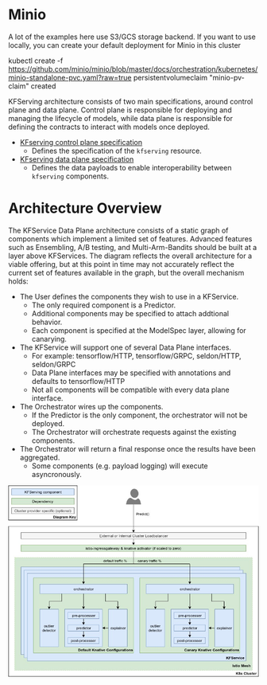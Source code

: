 
# Minio

A lot of the examples here use S3/GCS storage backend. If you want to use locally, you can create your default deployment for Minio in this cluster

kubectl create -f https://github.com/minio/minio/blob/master/docs/orchestration/kubernetes/minio-standalone-pvc.yaml?raw=true
persistentvolumeclaim "minio-pv-claim" created


KFServing architecture consists of two main specifications, around control plane and data plane. Control plane is responsible for deploying and managing the lifecycle of models, while data plane is responsible for defining the contracts to interact with models once deployed.

 * [KFserving control plane specification](control-plane.md)
   * Defines the specification of the `kfserving` resource.
 * [KFserving data plane specification](data-plane.md)
   * Defines the data payloads to enable interoperability between `kfserving` components.

# Architecture Overview
The KFService Data Plane architecture consists of a static graph of components which implement a limited set of features. Advanced features such as Ensembling, A/B testing, and Multi-Arm-Bandits should be built at a layer above KFServices. The diagram reflects the overall architecture for a viable offering, but at this point in time may not accurately reflect the current set of features available in the graph, but the overall mechanism holds:

- The User defines the components they wish to use in a KFService.
  - The only required component is a Predictor.
  - Additional components may be specified to attach addtional behavior. 
  - Each component is specified at the ModelSpec layer, allowing for canarying.
- The KFService will support one of several Data Plane interfaces.
  - For example: tensorflow/HTTP, tensorflow/GRPC, seldon/HTTP, seldon/GRPC
  - Data Plane interfaces may be specified with annotations and defaults to tensorflow/HTTP
  - Not all components will be compatible with every data plane interface.
- The Orchestrator wires up the components.
  - If the Predictor is the only component, the orchestrator will not be deployed.
  - The Orchestrator will orchestrate requests against the existing components.
- The Orchestrator will return a final response once the results have been aggregated.
  - Some components (e.g. payload logging) will execute asyncronously.

![Data Plane](./diagrams/dataplane.jpg)
